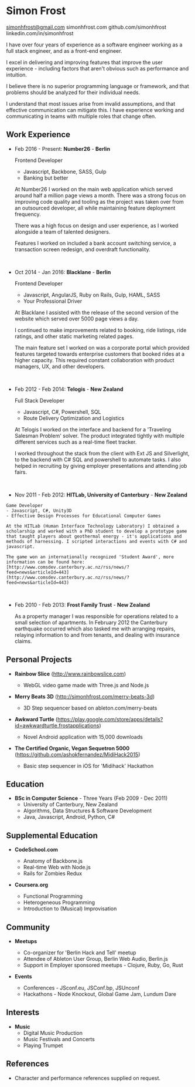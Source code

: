 Simon Frost
=

simonhfrost@gmail.com
simonhfrost.com
github.com/simonhfrost
linkedin.com/in/simonhfrost

I have over four years of experience as a software engineer working as a full stack engineer, and as a front-end engineer.

I excel in delivering and improving features that improve the user experience - including factors that aren't obvious such as performance and intuition.

I believe there is no superior programming language or framework, and that problems should be analyzed for their individual needs.

I understand that most issues arise from invalid assumptions, and that effective communication can mitigate this. I have experience working and communicating in teams with multiple roles that change often.

Work Experience
-

*  Feb 2016 - Present: **Number26** - **Berlin**

	Frontend Developer
	- Javascript, Backbone, SASS, Gulp
	- Banking but better

	At Number26 I worked on the main web application which served around half a million page views a month. There was a strong focus on improving code quality and tooling as the project was taken over from an outsourced developer, all while maintaining feature deployment frequency.

	There was a high focus on design and user experience, as I worked alongside a team of talented designers.

	Features I worked on included a bank account switching service, a transaction screen redesign, and overdraft functionality.

&nbsp;

*  Oct 2014 - Jan 2016: **Blacklane** - **Berlin**

    Frontend Developer
    - Javascript, AngularJS, Ruby on Rails, Gulp, HAML, SASS
    - Your Professional Driver

	At Blacklane I assisted with the release of the second version of the website which served over 5000 page views a day.

	I continued to make improvements related to booking, ride listings, ride ratings, and other static marketing related pages.

	The main feature set I worked on was a corporate portal which provided features targeted towards enterprise customers that booked rides at a higher capacity. This required constant collaboration with product managers, UX, and other developers.

&nbsp;

*   Feb 2012 - Feb 2014: **Telogis** - **New Zealand**

    Full Stack Developer
    - Javascript, C#, Powershell, SQL
    - Route Delivery Optimization and Logistics

    At Telogis I worked on the interface and backend for a 'Traveling Salesman Problem' solver. The product integrated tightly with multiple different services such as a real-time fleet tracker.

    I worked throughout the stack from the client with Ext JS and Silverlight, to the backend with C# SQL and powershell to automate tasks. I also helped in recruiting by giving employer presentations and attending job fairs.

&nbsp;

* 	 Nov 2011 - Feb 2012: **HITLab, University of Canterbury** - **New Zealand**

    Game Developer
    - Javascript, C#, Unity3D
    - Effective Design Processes for Educational Computer Games

    At the HITLab (Human Interface Technology Laboratory) I obtained a scholarship and worked with a PhD student to develop a prototype game that taught players about geothermal energy - it's applications and methods of harnessing. I scripted interactions and events with C# and javascript.

    The game won an internationally recognized 'Student Award', more information can be found here: [http://www.comsdev.canterbury.ac.nz/rss/news/?feed=news&articleId=443](http://www.comsdev.canterbury.ac.nz/rss/news/?feed=news&articleId=443)

&nbsp;

*   Feb 2010 - Feb 2013: **Frost Family Trust** - **New Zealand**


    As a property manager I was responsible for operations related to a small selection of apartments. In February 2012 the Canterbury earthquake occurred which also tasked me with arranging repairs, relaying information to and from tenants, and dealing with insurance claims.


Personal Projects
-

*   **Rainbow Slice** (http://www.rainbowslice.com)
    - WebGL video game made with Three.js and Node.js

*   **Merry Beats 3D** (http://simonhfrost.com/merry-beats-3d)
    - 3D Step sequencer based on ableton.com/merry-beats

*   **Awkward Turtle** (https://play.google.com/store/apps/details?id=awkwardturtle.frostapplications)
    - Novel Android application with 15,000 downloads

*   **The Certified Organic, Vegan Sequetron 5000** (https://github.com/ashokfernandez/MidiHack2015)
    - Basic step sequencer in iOS for 'Midihack' Hackathon


Education
-

*   **BSc in Computer Science** - Three Years (Feb 2009 - Dec 2011)
    - University of Canterbury, New Zealand
    - Algorithms, Data Structures & Software Development
    - Java, Javascript, Android, Python, C#

Supplemental Education
-

*   **CodeSchool.com**
    - Anatomy of Backbone.js
    - Real-time Web with Node.js
    - Rails for Zombies Redux

*   **Coursera.org**
    - Functional Programming
    - Heterogeneous Programming
    - Introduction to (Musical) Improvisation

Community
-

* **Meetups**
	- Co-organizer for 'Berlin Hack and Tell' meetup
	- Attendee of Ableton User Group, Berlin Web Audio, Berlin.js
	- Support in Employer sponsored meetups - Clojure, Ruby, Go, Rust

* **Events**
	- Conferences - JSconf.eu, JSConf.bp, JSUnconf
	- Hackathons - Node Knockout, Global Game Jam, Lundum Dare

Interests
-

*   **Music**
    - Digital Music Production
    - Music Festivals and Concerts
    - Playing Trumpet

References
-

*   Character and performance references supplied on request.
